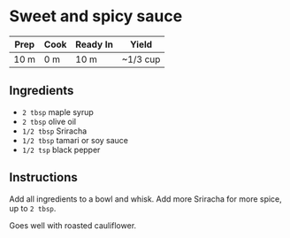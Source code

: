 # Sweet and spicy sauce

| Prep | Cook | Ready In | Yield    |
| ---- | ---- | -------- | -------- |
| 10 m | 0 m  | 10 m     | ~1/3 cup |

## Ingredients

- `2 tbsp` maple syrup
- `2 tbsp` olive oil
- `1/2 tbsp` Sriracha
- `1/2 tbsp` tamari or soy sauce
- `1/2 tsp` black pepper

## Instructions

Add all ingredients to a bowl and whisk. Add more Sriracha for more spice, up to `2 tbsp`.

Goes well with roasted cauliflower.
